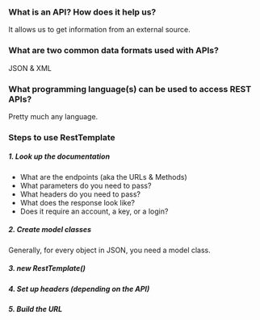 ### What is an API? How does it help us?
It allows us to get information from an external source.

### What are two common data formats used with APIs?
JSON & XML

### What programming language(s) can be used to access REST APIs?
Pretty much any language.

### Steps to use RestTemplate

##### 1. Look up the documentation
* What are the endpoints (aka the URLs & Methods)
* What parameters do you need to pass?
* What headers do you need to pass?
* What does the response look like?
* Does it require an account, a key, or a login?

##### 2. Create model classes
Generally, for every object in JSON, you need a model class.

##### 3. new RestTemplate()

##### 4. Set up headers (depending on the API)

##### 5. Build the URL

